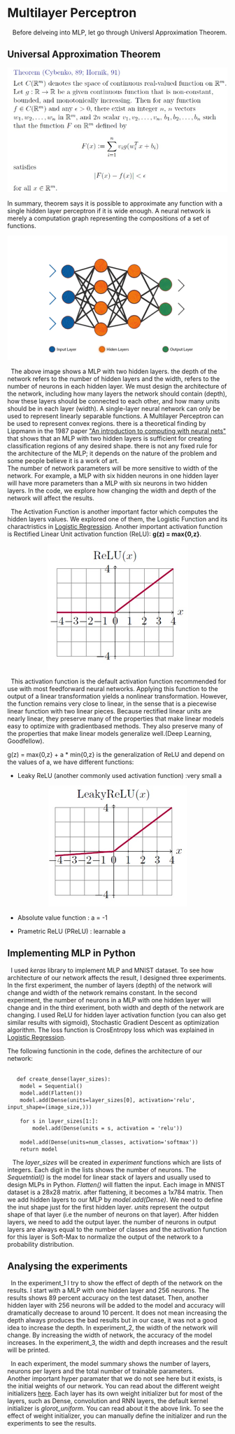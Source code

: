 # Multilayer Perceptron
&nbsp;&nbsp; Before delveing into MLP, let go through Universl Approximation Theorem.
## Universal Approximation Theorem

<p align="center"><img src = "images/UAT.jpg"><br/>
  
 In summary, theorem says it is possible to approximate any function with a single hidden layer perceptron if it is wide enough. 
A neural network is merely a computation graph representing the compositions of a set of functions.
  <p align="center"><img src = "images/ANN-Graph.gif"><br/>
    
  &nbsp;&nbsp;The above image shows a MLP with two hidden layers. the depth of the network refers to the number of hidden layers and the width, refers to the number of neurons in each hidden layer. We must design the architecture of the network, including how many layers the network should contain (depth), how these layers should be connected to each other, and how many units should be in each layer (width). A single-layer neural network can only be used to represent linearly separable functions. A Multilayer Perceptron can be used to represent convex regions. there is a theoretical finding by Lippmann in the 1987 paper ["An introduction to computing with neural nets"](https://ieeexplore.ieee.org/abstract/document/1165576) that shows that an MLP with two hidden layers is sufficient for creating classification regions of any desired shape. there is not any fixed rule for the architecture of the MLP; it depends on the nature of the problem and some people believe it is a work of art.<br/>
 The number of network parameters will be more sensitive to width of the network. For example, a MLP with six hidden neurons in one hidden layer will have more parameters than a MLP with six neurons in two hidden layers. In the code, we explore how changing the width and depth of the network will affect the results.<br/>
    
&nbsp;&nbsp;The Activation Function is another important factor which computes the hidden layers values. We explored one of them, the Logistic Function and its charactristics in [Logistic Regression](https://github.com/HosseinDvz/Python/tree/main/Deep-Learning/Logistic%20%26%20Softmax%20Regression). Another important activation function is Rectified Linear Unit activation function (ReLU): **g(z) = max{0,z}**.
<p align="center"><img src = "images/ReLu.jpg"><br/>
  
  &nbsp;&nbsp;This activation function is the default activation function recommended for use with most feedforward neural networks. Applying this function to the output of a linear transformation yields a nonlinear transformation. However, the function remains very close to linear, in the sense that is a piecewise linear function with two linear pieces. Because rectified linear units are nearly linear, they preserve many of the properties that make linear models easy to optimize with gradientbased methods. They also preserve many of the properties that make linear models generalize well.(Deep Learning, Goodfellow). <br/>
  
 g(z) = max{0,z} + a * min{0,z} is the generalization of ReLU and depend on the values of a, we have different functions:
  - Leaky ReLU (another commonly used activation function) :very small a
 <p align="center"><img src = "images/LeakyReLU.jpg"><br/>
   
   
 - Absolute value function : a = -1 <br/>
   
 - Prametric ReLU (PReLU) : learnable a <br/>
## Implementing MLP in Python
   &nbsp;&nbsp;I used *keras* library to implement MLP and MNIST dataset. To see how architecture of our network affects the result, I designed three experiments. In the first experiment, the number of layers (depth) of the network will change and width of the network remains constant. In the second experiment, the number of neurons in a MLP with one hidden layer will change and in the third exeriment, both width and depth of the network are changing. I used ReLU for hidden layer activation function (you can also get similar results with sigmoid), Stochastic Gradient Descent as optimization algorithm. The loss function is CrosEntropy loss which was explained in [Logistic Regression](https://github.com/HosseinDvz/Python/tree/main/Deep-Learning/Logistic%20%26%20Softmax%20Regression). <br/>
  
 The following functionin in the code, defines the architecture of our network:
```

   def create_dense(layer_sizes):
    model = Sequential()
    model.add(Flatten())
    model.add(Dense(units=layer_sizes[0], activation='relu', input_shape=(image_size,)))

    for s in layer_sizes[1:]:
        model.add(Dense(units = s, activation = 'relu'))

    model.add(Dense(units=num_classes, activation='softmax'))
    return model
  ```

  &nbsp;&nbsp; The *layer_sizes* will be created in *experiment* functions which are lists of integers. Each digit in the lists shows the number of neurons. The *Sequetntial()* is the model for linear stack of layers and usually used to design MLPs in Python. *Flatten()* will flatten the input. Each image in MNIST dataset is a 28x28 matrix. after flattening, it becomes a 1x784 matrix. Then we add hidden layers to our MLP by *model.add(Dense)*. We need to define the inut shape just for the first hidden layer. *units* represent the output shape of that layer (i.e the number of neurons on that layer). After hidden layers, we need to add the output layer. the number of neurons in output layers are always equal to the number of classes and the activation function for this layer is Soft-Max to normalize the output of the network to a probability distribution. <br/>
   
  ## Analysing the experiments
&nbsp;&nbsp;In the experiment_1 I try to show the effect of depth of the network on the results. I start with a MLP with one hidden layer and 256 neurons. The results shows 89 percent accuracy on the test dataset. Then, another hidden layer with 256 neurons will be added to the model and accuracy will dramatically decrease to around 10 percent. It does not mean increasing the depth always produces the bad results but in our case, it was not a good idea to increase the depth. 
 In experiment_2, the width of the network will change. By increasing the width of network, the accuracy of the model increases. 
In the experiment_3, the width and depth increases and the result will be printed. <br/>
 
  &nbsp;&nbsp;In each experiment, the model summary shows the number of layers, neurons per layers and the total number of trainable parameters. <br/>
   Another important hyper paramater that we do not see here but it exists, is the initial weights of our network. You can read about the different weight initializers [here](https://keras.io/api/layers/initializers/). Each layer has its own weight initializer but for most of the layers, such as Dense, convolution and RNN layers, the default kernel initializer is *glorot_uniform*. You can read about it the above link. To see the effect of weight initializer, you can manually define the initializer and run the experiments to see the results. <br/>
 
   
  
   
   
   
